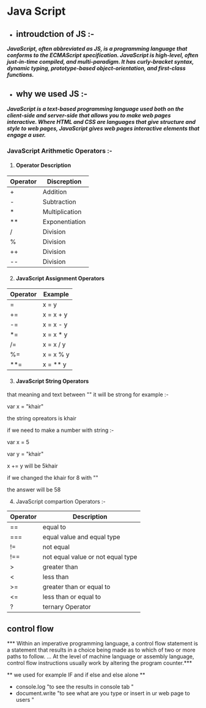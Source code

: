 # Java Script

* ## introudction of JS :-
***JavaScript, often abbreviated as JS, is a programming language that conforms to the ECMAScript specification. JavaScript is high-level, often just-in-time compiled, and multi-paradigm. It has curly-bracket syntax, dynamic typing, prototype-based object-orientation, and first-class functions.***
* ## why we used JS :-
***JavaScript is a text-based programming language used both on the client-side and server-side that allows you to make web pages interactive. Where HTML and CSS are languages that give structure and style to web pages, JavaScript gives web pages interactive elements that engage a user.***

### JavaScript Arithmetic Operators :-
1. #### Operator	Description

|Operator |Discreption    |
|---------|---------------|
|+	      |Addition       |
|-	      |Subtraction    |
|*	      |Multiplication |
|**       |Exponentiation |
|/        |Division       |
|%        |Division       |
|++       |Division       |
|--       |Division       |

2.  #### JavaScript Assignment Operators

|Operator |Example        |
|---------|---------------|
|=	      |x = y          |
|+=	      |x = x + y      |
|-=	      |x = x - y      |
|*=       |x = x * y      |
|/=       |x = x / y      |
|%=       |x = x % y      |
|**=      |x = ** y       |

3.  #### JavaScript String Operators

that meaning and text between "" it will be strong 
for example :- 

var x = "khair"

the string opreators is khair 

if we need to make a number with string :-  

var x = 5

var y = "khair"

x += y will  be 5khair 

if we changed the khair for 8 with ""

the answer will be 58

4. JavaScript compartion Operators :-

|Operator   |Description                          |
|-----------|-------------------------------------|
|==         |	equal to                            |     
|===	      |equal value and equal type           |
|!=         |	not equal                           |
|!==	      |not equal value or not equal type    |
|>          |	greater than                        |
|<	        |less than                            |
|>=         |	greater than or equal to            |
|<=	        |less than or equal to                |
|?	        |ternary Operator                     |



## control flow 
*** Within an imperative programming language, a control flow statement is a statement that results in a choice being made as to which of two or more paths to follow. ... At the level of machine language or assembly language, control flow instructions usually work by altering the program counter.***

** we used for example IF and if else and else alone **

* console.log "to see the results in console tab "
* document.write "to see what are you type or insert in ur web page to users "
